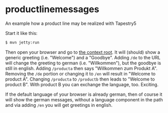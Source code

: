 productlinemessages
===================

An example how a product line may be realized with Tapestry5

Start it like this:
```bash
$ mvn jetty:run
```
Then open your browser and go to [the context root](http://localhost:8080/productlinemessages). It will (should) show a generic greeting (i.e. "Welcome") and a "Goodbye". Adding `/de` to the URL will change the greeting to german (i.e. "Willkommen"), but the goodbye is still in english. Adding `/producta` then says "Willkommen zum Produkt A". Removing the `/de` portion or changing it to `/en` will result in "Welcome to product A". Changing  `/producta` to `/productb` then leads to "Welcome to product B". With product B you can exchange the language, too. Exciting.

If the default language of your browser is already german, then of course it will show the german messages, without a language component in the path and via adding `/en` you will get greetings in english.
